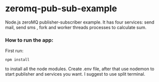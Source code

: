 # zeromq-pub-sub-example
Node.js zeroMQ publisher-subscriber example. It has four services: send mail, send sms , fork and worker threads processes to calculate sum.

### How to run the app:
First run:
```
npm install
```
to install all the node modules. Create .env file, after that use nodemon to start publisher and services you want.
I suggest to use split terminal.
